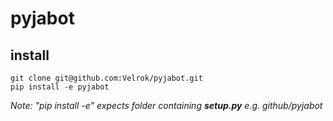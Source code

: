 # pyjabot

## install
```
git clone git@github.com:Velrok/pyjabot.git
pip install -e pyjabot
```
*Note: "pip install -e" expects folder containing **setup.py** e.g. github/pyjabot*
